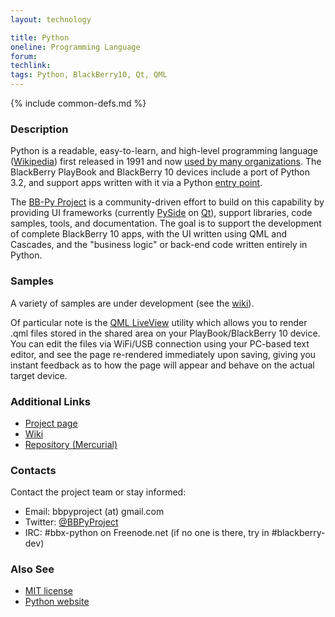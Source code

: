 ```yaml
---
layout: technology

title: Python
oneline: Programming Language
forum: 
techlink: 
tags: Python, BlackBerry10, Qt, QML
---
```

{% include common-defs.md %}

### Description
Python is a readable, easy-to-learn, and high-level programming language
([Wikipedia][1]) first released in 1991 and now 
[used by many organizations](http://wiki.python.org/moin/OrganizationsUsingPython).
The BlackBerry PlayBook and BlackBerry 10 devices include a port of Python 3.2, 
and support apps written with it via a Python 
[entry point](http://peterhansen.ca/blog/bbx-python-direct-entry-point.html).

[1]: <http://en.wikipedia.org/wiki/Python_(programming_language)> "Python Programming Language, at Wikipedia"

The [BB-Py Project](http://blackberry-py.microcode.ca/) is a community-driven 
effort to build on this capability by providing UI frameworks 
(currently [PySide](http://www.pyside.org/) on [Qt](Qt)), 
support libraries, code samples, 
tools, and documentation.  The goal is to support the development of 
complete BlackBerry 10 apps, with the UI written using QML and Cascades, and
the "business logic" or back-end code written entirely in Python.

### Samples
A variety of samples are under development 
(see the [wiki](http://hg.microcode.ca/blackberry-py/wiki/Home)). 

Of particular note is the 
[QML LiveView](http://hg.microcode.ca/blackberry-py/wiki/QMLViewerSample) 
utility which allows you to render .qml files stored in the shared area on your 
PlayBook/BlackBerry 10 device.  You can edit the files via WiFi/USB connection 
using your PC-based text editor, and see the page re-rendered immediately
upon saving, giving you instant feedback as to how the page will appear
and behave on the actual target device.

### Additional Links
* [Project page](http://blackberry-py.microcode.ca/)
* [Wiki](http://hg.microcode.ca/blackberry-py/wiki/)
* [Repository (Mercurial)](http://hg.microcode.ca/blackberry-py/src)

### Contacts
Contact the project team or stay informed:
* Email: bbpyproject (at) gmail.com
* Twitter: [@BBPyProject](https://twitter.com/#!/BBPyProject)
* IRC: #bbx-python on Freenode.net (if no one is there, try in #blackberry-dev)

### Also See
* [MIT license](http://en.wikipedia.org/wiki/MIT_License)
* [Python website](http://www.python.org/)
